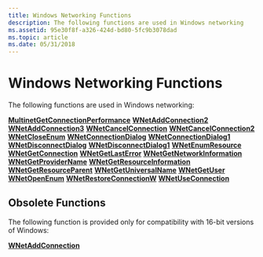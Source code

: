 ```yaml
---
title: Windows Networking Functions
description: The following functions are used in Windows networking
ms.assetid: 95e30f8f-a326-424d-bd80-5fc9b3078dad
ms.topic: article
ms.date: 05/31/2018
---
```


# Windows Networking Functions

The following functions are used in Windows networking:

<dl>

[**MultinetGetConnectionPerformance**](https://msdn.microsoft.com/en-us/library/Aa385342(v=VS.85).aspx)  
[**WNetAddConnection2**](https://msdn.microsoft.com/en-us/library/Aa385413(v=VS.85).aspx)  
[**WNetAddConnection3**](https://msdn.microsoft.com/en-us/library/Aa385418(v=VS.85).aspx)  
[**WNetCancelConnection**](https://msdn.microsoft.com/en-us/library/Aa385423(v=VS.85).aspx)  
[**WNetCancelConnection2**](https://msdn.microsoft.com/en-us/library/Aa385427(v=VS.85).aspx)  
[**WNetCloseEnum**](https://msdn.microsoft.com/en-us/library/Aa385431(v=VS.85).aspx)  
[**WNetConnectionDialog**](https://msdn.microsoft.com/en-us/library/Aa385433(v=VS.85).aspx)  
[**WNetConnectionDialog1**](https://msdn.microsoft.com/en-us/library/Aa385436(v=VS.85).aspx)  
[**WNetDisconnectDialog**](https://msdn.microsoft.com/en-us/library/Aa385440(v=VS.85).aspx)  
[**WNetDisconnectDialog1**](https://msdn.microsoft.com/en-us/library/Aa385443(v=VS.85).aspx)  
[**WNetEnumResource**](https://msdn.microsoft.com/en-us/library/Aa385449(v=VS.85).aspx)  
[**WNetGetConnection**](https://msdn.microsoft.com/en-us/library/Aa385453(v=VS.85).aspx)  
[**WNetGetLastError**](https://msdn.microsoft.com/en-us/library/Aa385459(v=VS.85).aspx)  
[**WNetGetNetworkInformation**](https://msdn.microsoft.com/en-us/library/Aa385461(v=VS.85).aspx)  
[**WNetGetProviderName**](https://msdn.microsoft.com/en-us/library/Aa385464(v=VS.85).aspx)  
[**WNetGetResourceInformation**](https://msdn.microsoft.com/en-us/library/Aa385469(v=VS.85).aspx)  
[**WNetGetResourceParent**](https://msdn.microsoft.com/en-us/library/Aa385470(v=VS.85).aspx)  
[**WNetGetUniversalName**](https://msdn.microsoft.com/en-us/library/Aa385474(v=VS.85).aspx)  
[**WNetGetUser**](https://msdn.microsoft.com/en-us/library/Aa385476(v=VS.85).aspx)  
[**WNetOpenEnum**](https://msdn.microsoft.com/en-us/library/Aa385478(v=VS.85).aspx)  
[**WNetRestoreConnectionW**](https://msdn.microsoft.com/en-us/library/Aa385480(v=VS.85).aspx)  
[**WNetUseConnection**](https://msdn.microsoft.com/en-us/library/Aa385482(v=VS.85).aspx)  
</dl>

## Obsolete Functions

The following function is provided only for compatibility with 16-bit versions of Windows:

<dl>

[**WNetAddConnection**](https://msdn.microsoft.com/en-us/library/Aa385410(v=VS.85).aspx)  
</dl>

 

 





